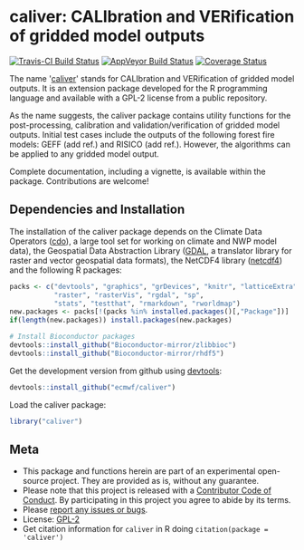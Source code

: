 
<!-- Edit the README.Rmd only!!! The README.md is generated automatically from README.Rmd. -->
caliver: CALIbration and VERification of gridded model outputs
==============================================================

[![Travis-CI Build Status](https://travis-ci.org/ecmwf/caliver.svg?branch=master)](https://travis-ci.org/ecmwf/caliver)
[![AppVeyor Build Status](https://ci.appveyor.com/api/projects/status/github/ecmwf/caliver?branch=master&svg=true)](https://ci.appveyor.com/project/ecmwf/caliver)
[![Coverage Status](https://img.shields.io/codecov/c/github/ecmwf/caliver/master.svg)](https://codecov.io/github/ecmwf/caliver?branch=master)

The name '[caliver](https://github.com/ecmwf/caliver)' stands for CALIbration and VERification of gridded model outputs. It is an extension package developed for the R programming language and available with a GPL-2 license from a public repository.

As the name suggests, the caliver package contains utility functions for the post-processing, calibration and validation/verification of gridded model outputs. Initial test cases include the outputs of the following forest fire models: GEFF (add ref.) and RISICO (add ref.). However, the algorithms can be applied to any gridded model output.

Complete documentation, including a vignette, is available within the package. Contributions are welcome!

Dependencies and Installation
-----------------------------

The installation of the caliver package depends on the Climate Data Operators ([cdo](https://code.zmaw.de/projects/cdo/wiki)), a large tool set for working on climate and NWP model data), the Geospatial Data Abstraction Library ([GDAL](http://www.gdal.org/), a translator library for raster and vector geospatial data formats), the NetCDF4 library ([netcdf4](http://www.unidata.ucar.edu/software/netcdf/)) and the following R packages:

``` r
packs <- c("devtools", "graphics", "grDevices", "knitr", "latticeExtra", 
           "raster", "rasterVis", "rgdal", "sp", 
           "stats", "testthat", "rmarkdown", "rworldmap")
new.packages <- packs[!(packs %in% installed.packages()[,"Package"])]
if(length(new.packages)) install.packages(new.packages)

# Install Bioconductor packages
devtools::install_github("Bioconductor-mirror/zlibbioc")
devtools::install_github("Bioconductor-mirror/rhdf5")
```

Get the development version from github using [devtools](https://github.com/hadley/devtools):

``` r
devtools::install_github("ecmwf/caliver")
```

Load the caliver package:

``` r
library("caliver")
```

Meta
----

-   This package and functions herein are part of an experimental open-source project. They are provided as is, without any guarantee.
-   Please note that this project is released with a [Contributor Code of Conduct](CONDUCT.md). By participating in this project you agree to abide by its terms.
-   Please [report any issues or bugs](https://github.com/ecmwf/caliver/issues).
-   License: [GPL-2](https://opensource.org/licenses/GPL-2.0)
-   Get citation information for `caliver` in R doing `citation(package = 'caliver')`
